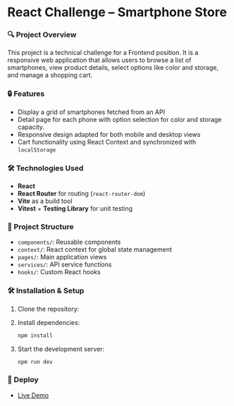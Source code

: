 # React Challenge – Smartphone Store

### 🔍 Project Overview

This project is a technical challenge for a Frontend position. It is a responsive web application that allows users to browse a list of smartphones, view product details, select options like color and storage, and manage a shopping cart.

### 🔒 Features

- Display a grid of smartphones fetched from an API
- Detail page for each phone with option selection for color and storage capacity.
- Responsive design adapted for both mobile and desktop views
- Cart functionality using React Context and synchronized with `localStorage`

### 🛠️ Technologies Used

- **React**
- **React Router** for routing (`react-router-dom`)
- **Vite** as a build tool
- **Vitest** + **Testing Library** for unit testing

### 📁 Project Structure

- `components/`: Reusable components
- `context/`: React context for global state management
- `pages/`: Main application views
- `services/`: API service functions
- `hooks/`: Custom React hooks

### 🛠️ Installation & Setup

1. Clone the repository:

2. Install dependencies:

   ```sh
   npm install
   ```

3. Start the development server:

   ```sh
   npm run dev
   ```

### 🚀 Deploy

- [Live Demo](https://react-challenge-zara.vercel.app/)
